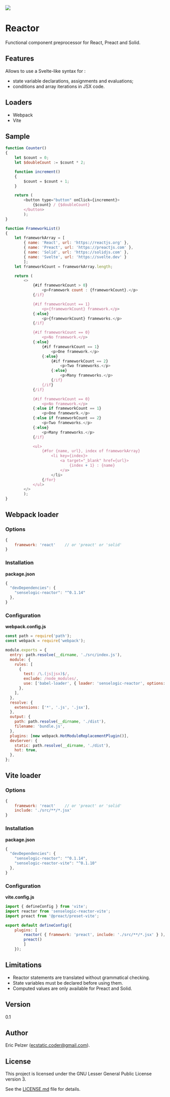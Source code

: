 ![](https://github.com/senselogic/REACTOR/blob/master/LOGO/reactor.png)

# Reactor

Functional component preprocessor for React, Preact and Solid.

## Features

Allows to use a Svelte-like syntax for :

*   state variable declarations, assignments and evaluations;
*   conditions and array iterations in JSX code.

## Loaders

*   Webpack
*   Vite

## Sample

```js
function Counter()
{
    let $count = 0;
    let $doubleCount := $count * 2;

    function increment()
    {
        $count = $count + 1;
    }

    return (
        <button type="button" onClick={increment}>
            {$count} / {$doubleCount}
        </button>
        );
}

function FrameworkList()
{
    let frameworkArray = [
        { name: 'React', url: 'https://reactjs.org' },
        { name: 'Preact', url: 'https://preactjs.com' },
        { name: 'Solid', url: 'https://solidjs.com' },
        { name: 'Svelte', url: 'https://svelte.dev' }
        ];
    let frameworkCount = frameworkArray.length;

    return (
        <>
            {#if frameworkCount > 0}
                <p>Framework count : {frameworkCount}.</p>
            {/if}

            {#if frameworkCount == 1}
                <p>{frameworkCount} framework.</p>
            {:else}
                <p>{frameworkCount} frameworks.</p>
            {/if}

            {#if frameworkCount == 0}
                <p>No framework.</p>
            {:else}
                {#if frameworkCount == 1}
                    <p>One framework.</p>
                {:else}
                    {#if frameworkCount == 2}
                        <p>Two frameworks.</p>
                    {:else}
                        <p>Many frameworks.</p>
                    {/if}
                {/if}
            {/if}

            {#if frameworkCount == 0}
                <p>No framework.</p>
            {:else if frameworkCount == 1}
                <p>One framework.</p>
            {:else if frameworkCount == 2}
                <p>Two frameworks.</p>
            {:else}
                <p>Many frameworks.</p>
            {/if}

            <ul>
                {#for {name, url}, index of frameworkArray}
                    <li key={index}>
                        <a target="_blank" href={url}>
                            {index + 1} : {name}
                        </a>
                    </li>
                {/for}
            </ul>
        </>
        );
}
```

## Webpack loader

### Options

```js
{
    framework: 'react'    // or 'preact' or 'solid'
}
```

### Installation

**package.json**
```js
{
  "devDependencies": {
    "senselogic-reactor": "^0.1.14"
  },
}
```

### Configuration

**webpack.config.js**

```js
const path = require('path');
const webpack = require('webpack');

module.exports = {
  entry: path.resolve(__dirname, './src/index.js'),
  module: {
    rules: [
      {
        test: /\.(js|jsx)$/,
        exclude: /node_modules/,
        use: ['babel-loader', { loader: 'senselogic-reactor', options: { framework: 'react' } }],
      },
    ],
  },
  resolve: {
    extensions: ['*', '.js', '.jsx'],
  },
  output: {
    path: path.resolve(__dirname, './dist'),
    filename: 'bundle.js',
  },
  plugins: [new webpack.HotModuleReplacementPlugin()],
  devServer: {
    static: path.resolve(__dirname, './dist'),
    hot: true,
  },
};
```

## Vite loader

### Options

```js
{
    framework: 'react'    // or 'preact' or 'solid'
    include: './src/**/*.jsx'
}
```

### Installation

**package.json**
```js
{
  "devDependencies": {
    "senselogic-reactor": "^0.1.14",
    "senselogic-reactor-vite": "^0.1.10"
  },
}
```

### Configuration

**vite.config.js**

```js
import { defineConfig } from 'vite';
import reactor from 'senselogic-reactor-vite';
import preact from '@preact/preset-vite';

export default defineConfig({
    plugins: [
        reactor( { framework: 'preact', include: './src/**/*.jsx' } ),
        preact()
        ]
    });
```

## Limitations

*   Reactor statements are translated without grammatical checking.
*   State variables must be declared before using them.
*   Computed values are only available for Preact and Solid.

## Version

0.1

## Author

Eric Pelzer (ecstatic.coder@gmail.com).

## License

This project is licensed under the GNU Lesser General Public License version 3.

See the [LICENSE.md](LICENSE.md) file for details.

